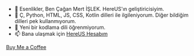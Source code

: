 - 👋 Esenlikler, Ben Çağan Mert İŞLEK. HereUS'ın geliştiricisiyim.
- 👀 Ç, Python, HTML, JS, CSS, Kotlin dilleri ile ilgileniyorum. Diğer bildiğim dilleri pek kullanmıyorum.
- 🌱 Yeni bir kodlama dili öğrenmiyorum.
- 📫 Bana ulaşmak için [HereUS Hesabım](http://hereus.pythonanywhere.com/user/islekcaganmert%40gmail.com)

<!---
islekcaganmert/islekcaganmert is a ✨ special ✨ repository because its `README.md` (this file) appears on your GitHub profile.
You can click the Preview link to take a look at your changes.
--->

[Buy Me a Coffee](https://www.buymeacoffee.com/islekcaganmert)
